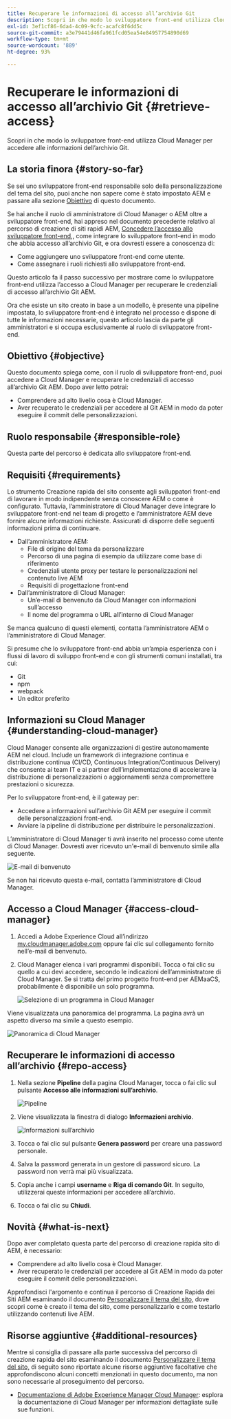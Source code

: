 ```yaml
---
title: Recuperare le informazioni di accesso all’archivio Git
description: Scopri in che modo lo sviluppatore front-end utilizza Cloud Manager per accedere alle informazioni dell’archivio Git.
exl-id: 3ef1cf86-6da4-4c09-9cfc-acafc8f6dd5c
source-git-commit: a3e79441d46fa961fcd05ea54e84957754890d69
workflow-type: tm+mt
source-wordcount: '889'
ht-degree: 93%

---
```


# Recuperare le informazioni di accesso all’archivio Git {#retrieve-access}

Scopri in che modo lo sviluppatore front-end utilizza Cloud Manager per accedere alle informazioni dell’archivio Git.

## La storia finora {#story-so-far}

Se sei uno sviluppatore front-end responsabile solo della personalizzazione del tema del sito, puoi anche non sapere come è stato impostato AEM e passare alla sezione [Obiettivo](#objective) di questo documento.

Se hai anche il ruolo di amministratore di Cloud Manager o AEM oltre a sviluppatore front-end, hai appreso nel documento precedente relativo al percorso di creazione di siti rapidi AEM, [Concedere l’accesso allo sviluppatore front-end,](grant-access.md), come integrare lo sviluppatore front-end in modo che abbia accesso all’archivio Git, e ora dovresti essere a conoscenza di:

* Come aggiungere uno sviluppatore front-end come utente.
* Come assegnare i ruoli richiesti allo sviluppatore front-end.

Questo articolo fa il passo successivo per mostrare come lo sviluppatore front-end utilizza l’accesso a Cloud Manager per recuperare le credenziali di accesso all’archivio Git AEM.

Ora che esiste un sito creato in base a un modello, è presente una pipeline impostata, lo sviluppatore front-end è integrato nel processo e dispone di tutte le informazioni necessarie, questo articolo lascia da parte gli amministratori e si occupa esclusivamente al ruolo di sviluppatore front-end.

## Obiettivo {#objective}

Questo documento spiega come, con il ruolo di sviluppatore front-end, puoi accedere a Cloud Manager e recuperare le credenziali di accesso all’archivio Git AEM. Dopo aver letto potrai:

* Comprendere ad alto livello cosa è Cloud Manager.
* Aver recuperato le credenziali per accedere al Git AEM in modo da poter eseguire il commit delle personalizzazioni.

## Ruolo responsabile {#responsible-role}

Questa parte del percorso è dedicata allo sviluppatore front-end.

## Requisiti  {#requirements}

Lo strumento Creazione rapida del sito consente agli sviluppatori front-end di lavorare in modo indipendente senza conoscere AEM o come è configurato. Tuttavia, l’amministratore di Cloud Manager deve integrare lo sviluppatore front-end nel team di progetto e l’amministratore AEM deve fornire alcune informazioni richieste. Assicurati di disporre delle seguenti informazioni prima di continuare.

* Dall’amministratore AEM:
   * File di origine del tema da personalizzare
   * Percorso di una pagina di esempio da utilizzare come base di riferimento
   * Credenziali utente proxy per testare le personalizzazioni nel contenuto live AEM
   * Requisiti di progettazione front-end
* Dall’amministratore di Cloud Manager:
   * Un’e-mail di benvenuto da Cloud Manager con informazioni sull’accesso
   * Il nome del programma o URL all’interno di Cloud Manager

Se manca qualcuno di questi elementi, contatta l’amministratore AEM o l’amministratore di Cloud Manager.

Si presume che lo sviluppatore front-end abbia un’ampia esperienza con i flussi di lavoro di sviluppo front-end e con gli strumenti comuni installati, tra cui:

* Git
* npm
* webpack
* Un editor preferito

## Informazioni su Cloud Manager {#understanding-cloud-manager}

Cloud Manager consente alle organizzazioni di gestire autonomamente AEM nel cloud. Include un framework di integrazione continua e distribuzione continua (CI/CD, Continuous Integration/Continuous Delivery) che consente ai team IT e ai partner dell’implementazione di accelerare la distribuzione di personalizzazioni o aggiornamenti senza compromettere prestazioni o sicurezza.

Per lo sviluppatore front-end, è il gateway per:

* Accedere a informazioni sull’archivio Git AEM per eseguire il commit delle personalizzazioni front-end.
* Avviare la pipeline di distribuzione per distribuire le personalizzazioni.

L’amministratore di Cloud Manager ti avrà inserito nel processo come utente di Cloud Manager. Dovresti aver ricevuto un&#39;e-mail di benvenuto simile alla seguente.

![E-mail di benvenuto](assets/welcome-email.png)

Se non hai ricevuto questa e-mail, contatta l’amministratore di Cloud Manager.

## Accesso a Cloud Manager {#access-cloud-manager}

1. Accedi a Adobe Experience Cloud all’indirizzo [my.cloudmanager.adobe.com](https://my.cloudmanager.adobe.com/) oppure fai clic sul collegamento fornito nell’e-mail di benvenuto.

1. Cloud Manager elenca i vari programmi disponibili. Tocca o fai clic su quello a cui devi accedere, secondo le indicazioni dell’amministratore di Cloud Manager. Se si tratta del primo progetto front-end per AEMaaCS, probabilmente è disponibile un solo programma.

   ![Selezione di un programma in Cloud Manager](assets/cloud-manager-select-program.png)

Viene visualizzata una panoramica del programma. La pagina avrà un aspetto diverso ma simile a questo esempio.

![Panoramica di Cloud Manager](assets/cloud-manager-overview.png)

## Recuperare le informazioni di accesso all’archivio  {#repo-access}

1. Nella sezione **Pipeline** della pagina Cloud Manager, tocca o fai clic sul pulsante **Accesso alle informazioni sull’archivio**.

   ![Pipeline](assets/pipelines-repo-info.png)

1. Viene visualizzata la finestra di dialogo **Informazioni archivio**.

   ![Informazioni sull’archivio](assets/repo-info.png)

1. Tocca o fai clic sul pulsante **Genera password** per creare una password personale.

1. Salva la password generata in un gestore di password sicuro. La password non verrà mai più visualizzata.

1. Copia anche i campi **username** e **Riga di comando Git**. In seguito, utilizzerai queste informazioni per accedere all’archivio.

1. Tocca o fai clic su **Chiudi**.

## Novità {#what-is-next}

Dopo aver completato questa parte del percorso di creazione rapida sito di AEM, è necessario:

* Comprendere ad alto livello cosa è Cloud Manager.
* Aver recuperato le credenziali per accedere al Git AEM in modo da poter eseguire il commit delle personalizzazioni.

Approfondisci l&#39;argomento e continua il percorso di Creazione Rapida dei Siti AEM esaminando il documento [Personalizzare il tema del sito,](customize-theme.md) dove scopri come è creato il tema del sito, come personalizzarlo e come testarlo utilizzando contenuti live AEM.

## Risorse aggiuntive {#additional-resources}

Mentre si consiglia di passare alla parte successiva del percorso di creazione rapida del sito esaminando il documento [Personalizzare il tema del sito,](customize-theme.md) di seguito sono riportate alcune risorse aggiuntive facoltative che approfondiscono alcuni concetti menzionati in questo documento, ma non sono necessarie al proseguimento del percorso.

* [Documentazione di Adobe Experience Manager Cloud Manager](https://experienceleague.adobe.com/docs/experience-manager-cloud-manager/using/introduction-to-cloud-manager.html?lang=it): esplora la documentazione di Cloud Manager per informazioni dettagliate sulle sue funzioni.
